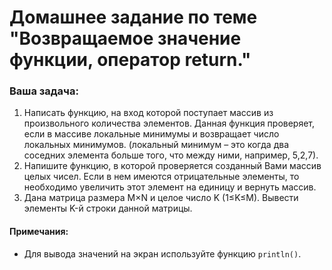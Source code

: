 # Домашнее задание по теме "Возвращаемое значение функции, оператор return."

### Ваша задача:

1. Написать функцию, на вход которой поступает массив из произвольного количества элементов. Данная функция проверяет, если в массиве локальные минимумы и возвращает число локальных минимумов. (локальный минимум – это когда два соседних элемента больше того, что между ними, например, 5,2,7).
2. Напишите функцию, в которой проверяется созданный Вами массив целых чисел. Если в нем имеются отрицательные элементы, то необходимо увеличить этот элемент на единицу и вернуть массив.
3. Дана матрица размера M×N и целое число K (1≤K≤M). Вывести элементы K-й строки данной матрицы.

#### Примечания:
- Для вывода значений на экран используйте функцию `println()`.